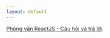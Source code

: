 ```yaml
---
layout: default
---
```


[Phỏng vấn ReactJS - Câu hỏi và trả lời](./react-interview/questions-and-answers.html).
